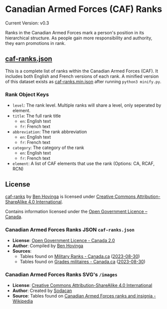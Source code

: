 # Canadian Armed Forces (CAF) Ranks
Current Version: v0.3

Ranks in the Canadian Armed Forces mark a person's position in its hierarchical structure. As people gain more responsibility and authority, they earn promotions in rank.

## [caf-ranks.json](caf-ranks.json)
This is a complete list of ranks within the Canadian Armed Forces (CAF). It includes both English and French versions of each rank. A minified version of this dataset exists as [caf-ranks.min.json](caf-ranks.min.json) after running `python3 minify.py`.

### Rank Object Keys
- `level`: The rank level. Multiple ranks will share a level, only seperated by element. 
- `title`: The full rank title
    - `en`: English text
    - `fr`: French text
- `abbreviation`: The rank abbreviation
    - `en`: English text
    - `fr`: French text
- `category`: The category of the rank
    - `en`: English text
    - `fr`: French text
- `element`: A list of CAF elements that use the rank (Options: CA, RCAF, RCN)

## License
[caf-ranks](https://github.com/benhovinga/caf-ranks) by [Ben Hovinga](https://github.com/benhovinga) is licensed under [Creative Commons Attribution-ShareAlike 4.0 International](https://creativecommons.org/licenses/by-sa/4.0/).

Contains information licensed under the [Open Government Licence – Canada](https://open.canada.ca/en/open-government-licence-canada).

### Canadian Armed Forces Ranks JSON `caf-ranks.json`
- __License__: [Open Government Licence - Canada 2.0](https://open.canada.ca/en/open-government-licence-canada)
- __Author__: Compiled by [Ben Hovinga](https://github.com/benhovinga)
- __Sources__:
    - Tables found on [Military Ranks - Canada.ca](https://www.canada.ca/en/services/defence/caf/military-identity-system/rank-appointment-insignia.html) ([2023-08-30](https://web.archive.org/web/20230913233331/https://www.canada.ca/en/services/defence/caf/military-identity-system/rank-appointment-insignia.html))
    - Tables found on [Grades militaires - Canada.ca](https://www.canada.ca/fr/services/defense/fac/systeme-identite-militaire/insignes-grade-fonction.html) ([2023-08-30](https://web.archive.org/web/20230930204703/https://www.canada.ca/fr/services/defense/fac/systeme-identite-militaire/insignes-grade-fonction.html))

### Canadian Armed Forces Ranks SVG's  `/images`
- __License__: [Creative Commons Attribution-ShareAlike 4.0 International](https://creativecommons.org/licenses/by-sa/4.0/deed.en)
- __Author__: Created by [Sodacan](https://commons.wikimedia.org/wiki/User:Sodacan)
- __Source__: Tables found on [Canadian Armed Forces ranks and insignia - Wikipedia](https://en.wikipedia.org/wiki/Canadian_Armed_Forces_ranks_and_insignia)

